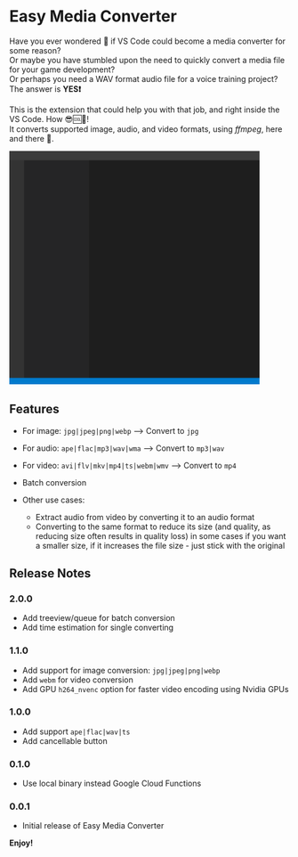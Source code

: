 # Easy Media Converter
Have you ever wondered 🤔 if VS Code could become a media converter for some reason?\
Or maybe you have stumbled upon the need to quickly convert a media file for your game development?\
Or perhaps you need a WAV format audio file for a voice training project?
The answer is **YES❗**

This is the extension that could help you with that job, and right inside the VS Code. How 😎🆒🧊!\
It converts supported image, audio, and video formats, using *ffmpeg*, here and there 🎉.

<img src='https://github.com/lanly-dev/vscode-emc/blob/main/media/vscodeignore/emc.gif?raw=true' width='450'/>

## Features
- For image: `jpg|jpeg|png|webp` --> Convert to `jpg`
- For audio: `ape|flac|mp3|wav|wma` --> Convert to `mp3|wav`
- For video: `avi|flv|mkv|mp4|ts|webm|wmv` --> Convert to `mp4`
- Batch conversion

- Other use cases:
  - Extract audio from video by converting it to an audio format
  - Converting to the same format to reduce its size (and quality, as reducing size often results in quality loss) in some cases if you want a smaller size, if it increases the file size - just stick with the original

## Release Notes
### 2.0.0
- Add treeview/queue for batch conversion
- Add time estimation for single converting

### 1.1.0
- Add support for image conversion: `jpg|jpeg|png|webp`
- Add `webm` for video conversion
- Add GPU `h264_nvenc` option for faster video encoding using Nvidia GPUs

### 1.0.0
- Add support `ape|flac|wav|ts`
- Add cancellable button

### 0.1.0
- Use local binary instead Google Cloud Functions

### 0.0.1
- Initial release of Easy Media Converter

**Enjoy!**
